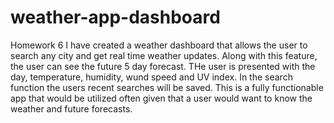 # weather-app-dashboard
Homework 6
I have created a weather dashboard that allows the user to search any city and get real time weather updates. Along with this feature, the user can see the future 5 day forecast. THe user is presented with the day, temperature, humidity, wund speed and UV index. In the search function the users recent searches will be saved. This is a fully functionable app that would be utilized often given that a user would want to know the weather and future forecasts. 

